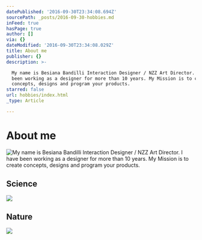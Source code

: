 ```yaml
---
datePublished: '2016-09-30T23:34:08.694Z'
sourcePath: _posts/2016-09-30-hobbies.md
inFeed: true
hasPage: true
author: []
via: {}
dateModified: '2016-09-30T23:34:08.029Z'
title: About me
publisher: {}
description: >-

  My name is Besiana Bandilli Interaction Designer / NZZ Art Director. I have
  been working as a designer for more than 10 years. My Mission is to create
  concepts, designs and program your products.
starred: false
url: hobbies/index.html
_type: Article

---
```

# About me
![
My name is Besiana Bandilli Interaction Designer / NZZ Art Director. I have been working as a designer for more than 10 years. My Mission is to create concepts, designs and program your products.](https://the-grid-user-content.s3-us-west-2.amazonaws.com/9b31a598-7b57-42a1-90c0-9c51c6a1e1b3.gif)

## Science
![](https://the-grid-user-content.s3-us-west-2.amazonaws.com/205a2ea4-1083-4c5b-a85a-0acbfd5c183f.gif)

## Nature
![](https://the-grid-user-content.s3-us-west-2.amazonaws.com/914e17d9-a21f-4854-a6fe-a68d2ab7cf65.gif)